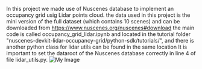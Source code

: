 In this project we made use of Nuscenes database to implement an occupancy grid usig Lidar points cloud.
the data used in this project is the mini version of the full dataset (which contains 10 scenes) and can be downloaded from https://www.nuscenes.org/nuscenes#download
the main code is called occupancy_grid_lidar.ipynb and located in the tutorial folder "nuscenes-devkit-lidar-occupancy-grid/python-sdk/tutorials/", and there is another python class for lidar utils can be found in the same location
It is important to set the dataroot of the Nuscenes database correctly in line 4 of file lidar_utils.py.
![My Image](../Users/rajab/Desktop/t.jpg)
